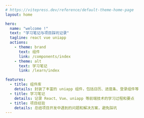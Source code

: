 ```yaml
---
# https://vitepress.dev/reference/default-theme-home-page
layout: home

hero:
  name: "welcome !"
  text: "学习笔记与项目踩坑记录"
  tagline: react vue uniapp
  actions:
    - theme: brand
      text: 组件
      link: /components/index
    - theme: alt
      text: 学习笔记
      link: /learn/index

features:
  - title: 组件库
    details: 封装了丰富的 uniapp 组件，包括日历、进度条、登录组件等
  - title: 学习笔记
    details: 记录 React、Vue、uniapp 等前端技术的学习过程和要点
  - title: 项目经验
    details: 总结项目开发中遇到的问题和解决方案，避免踩坑
---
```


